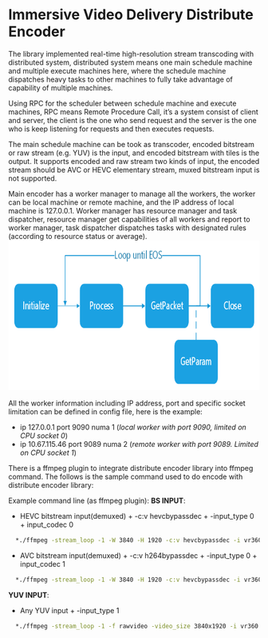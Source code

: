 # Immersive Video Delivery Distribute Encoder

The library implemented real-time high-resolution stream transcoding with distributed system, distributed system means one main schedule machine and multiple execute machines here, where the schedule machine dispatches heavy tasks to other machines to fully take advantage of capability of multiple machines.

Using RPC for the scheduler between schedule machine and execute machines, RPC means Remote Procedure Call, it’s a system consist of client and server, the client is the one who send request and the server is the one who is keep listening for requests and then executes requests.

The main schedule machine can be took as transcoder, encoded bitstream or raw stream (e.g. YUV) is the input, and encoded bitstream with tiles is the output. It supports encoded and raw stream two kinds of input, the encoded stream should be AVC or HEVC elementary stream, muxed bitstream input is not supported.

Main encoder has a worker manager to manage all the workers, the worker can be local machine or remote machine, and the IP address of local machine is 127.0.0.1. Worker manager has resource manager and task dispatcher, resource manager get capabilities of all workers and report to worker manager, task dispatcher dispatches tasks with designated rules (according to resource status or average). 
<IMG src="img/OMAF_Compliant-Video-Delivery-DistributeEncoder_CallSeq.png" height="300">

All the worker information including IP address, port and specific socket limitation can be defined in config file, here is the example:
- ip 127.0.0.1 port 9090 numa 1 (*local worker with port 9090, limited on CPU socket 0*)
- ip 10.67.115.46 port 9089 numa 2 (*remote worker with port 9089. Limited on CPU socket 1*)

There is a ffmpeg plugin to integrate distribute encoder library into ffmpeg command. The follows is the sample command used to do encode with distribute encoder library:

Example command line (as ffmpeg plugin):
**BS INPUT**:
- HEVC bitstream input(demuxed) + -c:v hevcbypassdec + -input_type 0 + input_codec 0
```bash
  *./ffmpeg -stream_loop -1 -W 3840 -H 1920 -c:v hevcbypassdec -i vr360.265 -c:v distributed_encoder -tile_row 2 -tile_column 3 -config_file config_file.txt -input_type 0 -input_codec 0 -vframes 1000 -g 6 -y test.265*
``` 
- AVC bitstream input(demuxed) + -c:v h264bypassdec + -input_type 0 + input_codec 1
```bash  
  *./ffmpeg -stream_loop -1 -W 3840 -H 1920 -c:v hevcbypassdec -i vr360.264 -c:v distributed_encoder -tile_row 2 -tile_column 3 -config_file config_file.txt -input_type 0 -input_codec 1 -vframes 1000 -g 6 -y test.265*
```
**YUV INPUT**:
- Any YUV input + -input_type 1
```bash  
  *./ffmpeg -stream_loop -1 -f rawvideo -video_size 3840x1920 -i vr360.yuv -c:v distributed_encoder -tile_row 2 -tile_column 3 -config_file config_file.txt -input_type 1 -vframes 1000 -g 6 -y test.265*
```
 
